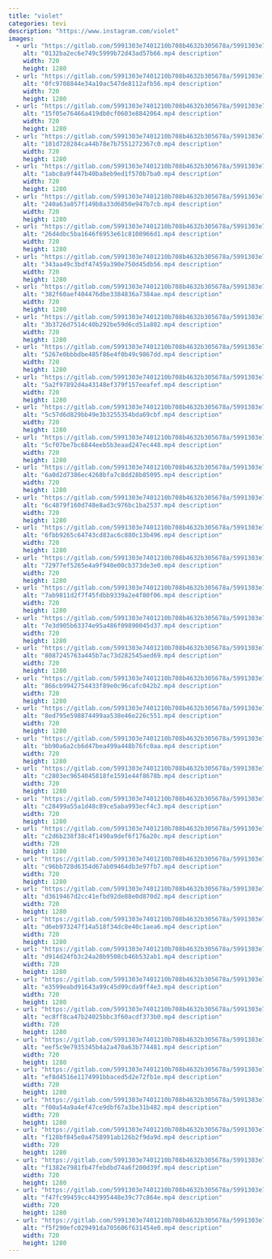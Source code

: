 ```yaml
---
title: "violet"
categories: tevi
description: "https://www.instagram.com/violet"
images:
  - url: "https://gitlab.com/5991303e7401210b708b4632b305678a/5991303e7401210b708b4632b305678a1231231231312/-/raw/main/violet/videos/0132ba2ec6e749c5999b72d43ad57b66.mp4"
    alt: "0132ba2ec6e749c5999b72d43ad57b66.mp4 description"
    width: 720
    height: 1280
  - url: "https://gitlab.com/5991303e7401210b708b4632b305678a/5991303e7401210b708b4632b305678a1231231231312/-/raw/main/violet/videos/0fc9708844e34a10ac547de8112afb56.mp4"
    alt: "0fc9708844e34a10ac547de8112afb56.mp4 description"
    width: 720
    height: 1280
  - url: "https://gitlab.com/5991303e7401210b708b4632b305678a/5991303e7401210b708b4632b305678a1231231231312/-/raw/main/violet/videos/15f05e76466a419db0cf0603e8842064.mp4"
    alt: "15f05e76466a419db0cf0603e8842064.mp4 description"
    width: 720
    height: 1280
  - url: "https://gitlab.com/5991303e7401210b708b4632b305678a/5991303e7401210b708b4632b305678a1231231231312/-/raw/main/violet/videos/181d728284ca44b78e7b7551272367c0.mp4"
    alt: "181d728284ca44b78e7b7551272367c0.mp4 description"
    width: 720
    height: 1280
  - url: "https://gitlab.com/5991303e7401210b708b4632b305678a/5991303e7401210b708b4632b305678a1231231231312/-/raw/main/violet/videos/1abc8a9f447b40ba8eb9ed1f570b7ba0.mp4"
    alt: "1abc8a9f447b40ba8eb9ed1f570b7ba0.mp4 description"
    width: 720
    height: 1280
  - url: "https://gitlab.com/5991303e7401210b708b4632b305678a/5991303e7401210b708b4632b305678a1231231231312/-/raw/main/violet/videos/240a63a857f149b8a33d6850e947b7cb.mp4"
    alt: "240a63a857f149b8a33d6850e947b7cb.mp4 description"
    width: 720
    height: 1280
  - url: "https://gitlab.com/5991303e7401210b708b4632b305678a/5991303e7401210b708b4632b305678a1231231231312/-/raw/main/violet/videos/26d4dbc5ba1646f6953e61c8108966d1.mp4"
    alt: "26d4dbc5ba1646f6953e61c8108966d1.mp4 description"
    width: 720
    height: 1280
  - url: "https://gitlab.com/5991303e7401210b708b4632b305678a/5991303e7401210b708b4632b305678a1231231231312/-/raw/main/violet/videos/343aa49c3bdf47459a390e750d45db56.mp4"
    alt: "343aa49c3bdf47459a390e750d45db56.mp4 description"
    width: 720
    height: 1280
  - url: "https://gitlab.com/5991303e7401210b708b4632b305678a/5991303e7401210b708b4632b305678a1231231231312/-/raw/main/violet/videos/382f60aef404476dbe3384836a7384ae.mp4"
    alt: "382f60aef404476dbe3384836a7384ae.mp4 description"
    width: 720
    height: 1280
  - url: "https://gitlab.com/5991303e7401210b708b4632b305678a/5991303e7401210b708b4632b305678a1231231231312/-/raw/main/violet/videos/3b3726d7514c40b292be59d6cd51a802.mp4"
    alt: "3b3726d7514c40b292be59d6cd51a802.mp4 description"
    width: 720
    height: 1280
  - url: "https://gitlab.com/5991303e7401210b708b4632b305678a/5991303e7401210b708b4632b305678a1231231231312/-/raw/main/violet/videos/5267e0bbbdbe485f86e4f0b49c9867dd.mp4"
    alt: "5267e0bbbdbe485f86e4f0b49c9867dd.mp4 description"
    width: 720
    height: 1280
  - url: "https://gitlab.com/5991303e7401210b708b4632b305678a/5991303e7401210b708b4632b305678a1231231231312/-/raw/main/violet/videos/5a2f97892d4a43148ef379f157eeafef.mp4"
    alt: "5a2f97892d4a43148ef379f157eeafef.mp4 description"
    width: 720
    height: 1280
  - url: "https://gitlab.com/5991303e7401210b708b4632b305678a/5991303e7401210b708b4632b305678a1231231231312/-/raw/main/violet/videos/5c57d6d829bb49e3b3255354bda69cbf.mp4"
    alt: "5c57d6d829bb49e3b3255354bda69cbf.mp4 description"
    width: 720
    height: 1280
  - url: "https://gitlab.com/5991303e7401210b708b4632b305678a/5991303e7401210b708b4632b305678a1231231231312/-/raw/main/violet/videos/5cf07be7bc6844eeb5b3eaad247ec448.mp4"
    alt: "5cf07be7bc6844eeb5b3eaad247ec448.mp4 description"
    width: 720
    height: 1280
  - url: "https://gitlab.com/5991303e7401210b708b4632b305678a/5991303e7401210b708b4632b305678a1231231231312/-/raw/main/violet/videos/6a0d2d7386ec4268bfa7c8dd28b85095.mp4"
    alt: "6a0d2d7386ec4268bfa7c8dd28b85095.mp4 description"
    width: 720
    height: 1280
  - url: "https://gitlab.com/5991303e7401210b708b4632b305678a/5991303e7401210b708b4632b305678a1231231231312/-/raw/main/violet/videos/6c4879f160d748e8ad3c976bc1ba2537.mp4"
    alt: "6c4879f160d748e8ad3c976bc1ba2537.mp4 description"
    width: 720
    height: 1280
  - url: "https://gitlab.com/5991303e7401210b708b4632b305678a/5991303e7401210b708b4632b305678a1231231231312/-/raw/main/violet/videos/6fbb9265c64743cd83ac6c880c13b496.mp4"
    alt: "6fbb9265c64743cd83ac6c880c13b496.mp4 description"
    width: 720
    height: 1280
  - url: "https://gitlab.com/5991303e7401210b708b4632b305678a/5991303e7401210b708b4632b305678a1231231231312/-/raw/main/violet/videos/72977ef5265e4a9f940e00cb373de3e0.mp4"
    alt: "72977ef5265e4a9f940e00cb373de3e0.mp4 description"
    width: 720
    height: 1280
  - url: "https://gitlab.com/5991303e7401210b708b4632b305678a/5991303e7401210b708b4632b305678a1231231231312/-/raw/main/violet/videos/7ab9811d2f7f45fdbb9339a2e4f80f06.mp4"
    alt: "7ab9811d2f7f45fdbb9339a2e4f80f06.mp4 description"
    width: 720
    height: 1280
  - url: "https://gitlab.com/5991303e7401210b708b4632b305678a/5991303e7401210b708b4632b305678a1231231231312/-/raw/main/violet/videos/7e3d905b63374e95a486f09890045d37.mp4"
    alt: "7e3d905b63374e95a486f09890045d37.mp4 description"
    width: 720
    height: 1280
  - url: "https://gitlab.com/5991303e7401210b708b4632b305678a/5991303e7401210b708b4632b305678a1231231231312/-/raw/main/violet/videos/8087245763a445b7ac73d282545aed69.mp4"
    alt: "8087245763a445b7ac73d282545aed69.mp4 description"
    width: 720
    height: 1280
  - url: "https://gitlab.com/5991303e7401210b708b4632b305678a/5991303e7401210b708b4632b305678a1231231231312/-/raw/main/violet/videos/866cb9942754433f89e0c96cafc042b2.mp4"
    alt: "866cb9942754433f89e0c96cafc042b2.mp4 description"
    width: 720
    height: 1280
  - url: "https://gitlab.com/5991303e7401210b708b4632b305678a/5991303e7401210b708b4632b305678a1231231231312/-/raw/main/violet/videos/8ed795e598874499aa538e46e226c551.mp4"
    alt: "8ed795e598874499aa538e46e226c551.mp4 description"
    width: 720
    height: 1280
  - url: "https://gitlab.com/5991303e7401210b708b4632b305678a/5991303e7401210b708b4632b305678a1231231231312/-/raw/main/violet/videos/bb90a6a2cb6d47bea499a448b76fc0aa.mp4"
    alt: "bb90a6a2cb6d47bea499a448b76fc0aa.mp4 description"
    width: 720
    height: 1280
  - url: "https://gitlab.com/5991303e7401210b708b4632b305678a/5991303e7401210b708b4632b305678a1231231231312/-/raw/main/violet/videos/c2803ec9654045818fe1591e44f8678b.mp4"
    alt: "c2803ec9654045818fe1591e44f8678b.mp4 description"
    width: 720
    height: 1280
  - url: "https://gitlab.com/5991303e7401210b708b4632b305678a/5991303e7401210b708b4632b305678a1231231231312/-/raw/main/violet/videos/c28499a55a1d48c89ce5aba993ecf4c3.mp4"
    alt: "c28499a55a1d48c89ce5aba993ecf4c3.mp4 description"
    width: 720
    height: 1280
  - url: "https://gitlab.com/5991303e7401210b708b4632b305678a/5991303e7401210b708b4632b305678a1231231231312/-/raw/main/violet/videos/c2d6b238f38c4f1490a9def6f176a20c.mp4"
    alt: "c2d6b238f38c4f1490a9def6f176a20c.mp4 description"
    width: 720
    height: 1280
  - url: "https://gitlab.com/5991303e7401210b708b4632b305678a/5991303e7401210b708b4632b305678a1231231231312/-/raw/main/violet/videos/c96bb728d6354d67ab09464db3e97fb7.mp4"
    alt: "c96bb728d6354d67ab09464db3e97fb7.mp4 description"
    width: 720
    height: 1280
  - url: "https://gitlab.com/5991303e7401210b708b4632b305678a/5991303e7401210b708b4632b305678a1231231231312/-/raw/main/violet/videos/d3619467d2cc41efbd92de88e0d870d2.mp4"
    alt: "d3619467d2cc41efbd92de88e0d870d2.mp4 description"
    width: 720
    height: 1280
  - url: "https://gitlab.com/5991303e7401210b708b4632b305678a/5991303e7401210b708b4632b305678a1231231231312/-/raw/main/violet/videos/d6eb973247f14a518f34dc8e40c1aea6.mp4"
    alt: "d6eb973247f14a518f34dc8e40c1aea6.mp4 description"
    width: 720
    height: 1280
  - url: "https://gitlab.com/5991303e7401210b708b4632b305678a/5991303e7401210b708b4632b305678a1231231231312/-/raw/main/violet/videos/d914d24fb3c24a20b9508cb46b532ab1.mp4"
    alt: "d914d24fb3c24a20b9508cb46b532ab1.mp4 description"
    width: 720
    height: 1280
  - url: "https://gitlab.com/5991303e7401210b708b4632b305678a/5991303e7401210b708b4632b305678a1231231231312/-/raw/main/violet/videos/e3599eabd91643a99c45d99cda9ff4e3.mp4"
    alt: "e3599eabd91643a99c45d99cda9ff4e3.mp4 description"
    width: 720
    height: 1280
  - url: "https://gitlab.com/5991303e7401210b708b4632b305678a/5991303e7401210b708b4632b305678a1231231231312/-/raw/main/violet/videos/ec8ff8ca47b24025bbc3f60acdf373b0.mp4"
    alt: "ec8ff8ca47b24025bbc3f60acdf373b0.mp4 description"
    width: 720
    height: 1280
  - url: "https://gitlab.com/5991303e7401210b708b4632b305678a/5991303e7401210b708b4632b305678a1231231231312/-/raw/main/violet/videos/eef5c9e7935345b4a2a470a63b774481.mp4"
    alt: "eef5c9e7935345b4a2a470a63b774481.mp4 description"
    width: 720
    height: 1280
  - url: "https://gitlab.com/5991303e7401210b708b4632b305678a/5991303e7401210b708b4632b305678a1231231231312/-/raw/main/violet/videos/ef8d4516e1174991bbaced5d2e72fb1e.mp4"
    alt: "ef8d4516e1174991bbaced5d2e72fb1e.mp4 description"
    width: 720
    height: 1280
  - url: "https://gitlab.com/5991303e7401210b708b4632b305678a/5991303e7401210b708b4632b305678a1231231231312/-/raw/main/violet/videos/f00a54a9a4ef47ce9dbf67a3be31b482.mp4"
    alt: "f00a54a9a4ef47ce9dbf67a3be31b482.mp4 description"
    width: 720
    height: 1280
  - url: "https://gitlab.com/5991303e7401210b708b4632b305678a/5991303e7401210b708b4632b305678a1231231231312/-/raw/main/violet/videos/f128bf845e0a4758991ab126b2f9da9d.mp4"
    alt: "f128bf845e0a4758991ab126b2f9da9d.mp4 description"
    width: 720
    height: 1280
  - url: "https://gitlab.com/5991303e7401210b708b4632b305678a/5991303e7401210b708b4632b305678a1231231231312/-/raw/main/violet/videos/f1382e7981fb47febdbd74a6f200d39f.mp4"
    alt: "f1382e7981fb47febdbd74a6f200d39f.mp4 description"
    width: 720
    height: 1280
  - url: "https://gitlab.com/5991303e7401210b708b4632b305678a/5991303e7401210b708b4632b305678a1231231231312/-/raw/main/violet/videos/f47fc99459cc443995448e39c77c864e.mp4"
    alt: "f47fc99459cc443995448e39c77c864e.mp4 description"
    width: 720
    height: 1280
  - url: "https://gitlab.com/5991303e7401210b708b4632b305678a/5991303e7401210b708b4632b305678a1231231231312/-/raw/main/violet/videos/f5f290efc029491da705606f631454e0.mp4"
    alt: "f5f290efc029491da705606f631454e0.mp4 description"
    width: 720
    height: 1280
---
```

